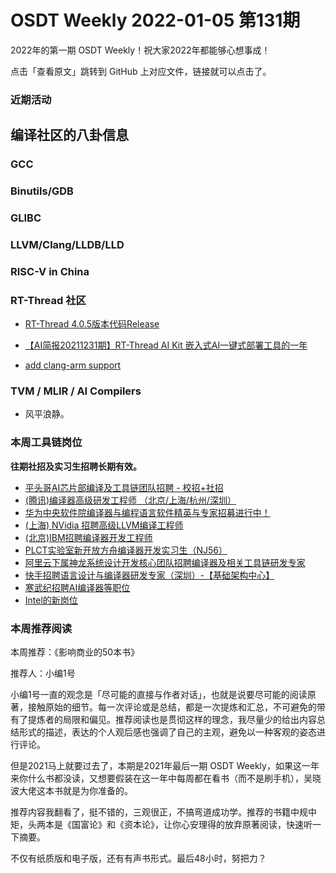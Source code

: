 # OSDT Weekly 2022-01-05 第131期

2022年的第一期 OSDT Weekly！祝大家2022年都能够心想事成！

点击「查看原文」跳转到 GitHub 上对应文件，链接就可以点击了。

### 近期活动



## 编译社区的八卦信息

### GCC


### Binutils/GDB



### GLIBC




### LLVM/Clang/LLDB/LLD



### RISC-V in China



### RT-Thread 社区

- [RT-Thread 4.0.5版本代码Release](https://mp.weixin.qq.com/s/1FwQVS7WAUtDfeAoYkh2sA) 

- [【AI简报20211231期】RT-Thread AI Kit 嵌入式AI一键式部署工具的一年](https://mp.weixin.qq.com/s/eVsomaY9OHlSBTzTaRHUvg)

- [add clang-arm support](https://github.com/RT-Thread/rt-thread/pull/5412)

### TVM / MLIR / AI Compilers

- 风平浪静。

### 本周工具链岗位

**往期社招及实习生招聘长期有效。**

- [平头哥AI芯片部编译及工具链团队招聘 - 校招+社招](https://mp.weixin.qq.com/s/kARbXtJotRPCNMrV-yOanA)
- [(腾讯)编译器高级研发工程师 （北京/上海/杭州/深圳）](https://mp.weixin.qq.com/s/DF-2qmHmpKZtJ1djHXM1Ug)
- [华为中央软件院编译器与编程语言软件精英与专家招募进行中！](https://mp.weixin.qq.com/s/VshbvWegM3eCdgK9d6v46A)
- [(上海) NVidia 招聘高级LLVM编译工程师](https://mp.weixin.qq.com/s/y6UmneY-UvzyhEvyCaoyEg)
- [(北京)IBM招聘编译器开发工程师](https://mp.weixin.qq.com/s/B_d1gjyrgncevOGWnV_Jfw)
- [PLCT实验室新开放方舟编译器开发实习生（NJ56）](https://mp.weixin.qq.com/s/lPp5RvjYhpDIGsp-luLzKQ)
- [阿里云下属神龙系统设计开发核心团队招聘编译器及相关工具链研发专家](https://mp.weixin.qq.com/s/h3ELBXBHfNjZCyCRixqnOQ)
- [快手招聘语言设计与编译器研发专家（深圳）-【基础架构中心】](https://mp.weixin.qq.com/s/QTWnlaBFtWQ3YThHJSIhbA)
- [寒武纪招聘AI编译器等职位](https://mp.weixin.qq.com/s/LWpDXEA2rJ1wx9mr8XoWxw)
- [Intel的新岗位](https://mp.weixin.qq.com/s/xs-deMCI4ob7WX0vIRZMZw)

### 本周推荐阅读

本周推荐：《影响商业的50本书》

推荐人：小编1号

小编1号一直的观念是「尽可能的直接与作者对话」，也就是说要尽可能的阅读原著，接触原始的细节。每一次评论或是总结，都是一次提炼和汇总，不可避免的带有了提炼者的局限和偏见。推荐阅读也是贯彻这样的理念，我尽量少的给出内容总结形式的描述，表达的个人观后感也强调了自己的主观，避免以一种客观的姿态进行评论。

但是2021马上就要过去了，本期是2021年最后一期 OSDT Weekly，如果这一年来你什么书都没读，又想要假装在这一年中每周都在看书（而不是刷手机），吴晓波大佬这本书就是为你准备的。

推荐内容我翻看了，挺不错的，三观很正，不搞弯道成功学。推荐的书籍中规中矩，头两本是《国富论》和《资本论》，让你心安理得的放弃原著阅读，快速听一下摘要。

不仅有纸质版和电子版，还有有声书形式。最后48小时，努把力？
